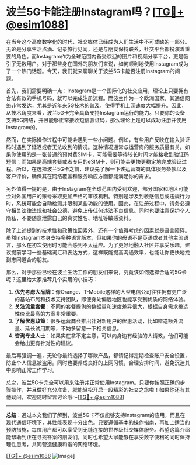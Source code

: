 # 波兰5G卡能注册Instagram吗？[[TG💪+ @esim1088](https://t.me/s/esim1088)]

在当今这个高度数字化的时代，社交媒体已经成为人们生活中不可或缺的一部分。无论是分享生活点滴、记录旅行见闻，还是与朋友保持联系，社交平台都扮演着重要的角色。而Instagram作为全球范围内备受欢迎的图片和视频分享平台，更是吸引了无数用户。对于那些身在国外的朋友们来说，如何顺利地使用Instagram成为了一个热门话题。今天，我们就来聊聊关于波兰5G卡能否注册Instagram的问题。

首先，我们需要明确一点：Instagram是一个国际化的社交应用，理论上只要拥有合法有效的手机号码，就可以完成注册流程。而波兰作为一个欧洲国家，其通信网络非常发达，尤其是近年来5G技术的普及，使得手机上网速度大幅提升。因此，从技术角度来看，波兰5G卡完全具备支持Instagram运行的能力。只要你的设备支持5G网络，并且能够正常接收短信验证码，那么理论上是可以成功注册并使用Instagram的。

然而，在实际操作过程中可能会遇到一些小问题。例如，有些用户反映在输入验证码时遇到了延迟或者无法收到的情况。这种情况通常与运营商的服务质量有关。如果你使用的是一张普通的预付费SIM卡，可能需要等待较长时间才能接收到验证码短信；而如果是高端套餐或者专用的eSIM卡，则可能会更快更稳定地完成验证过程。所以，在选择波兰5G卡之前，建议先了解一下该运营商的具体服务条款以及客户评价，确保其在网络覆盖和服务响应方面都能满足你的需求。

另外值得一提的是，由于Instagram在全球范围内受到欢迎，部分国家和地区可能会对外国用户的账号采取更加严格的审核机制。特别是涉及到敏感信息或违规行为时，系统可能会自动检测并限制某些功能的使用。因此，在注册过程中，请务必遵守相关法律法规和社会公德，避免上传任何违法不良信息。同时也要注意保护个人隐私，不要随意泄露自己的真实姓名、地址等敏感资料。

除了上述提到的技术性和政策性因素外，还有一个值得考虑的因素就是语言障碍。虽然Instagram本身支持多种语言版本，但如果你的母语不是英语或者其他主流语言，那么在初次使用时可能会感到不太适应。为了更好地融入社区并享受乐趣，建议提前学习一些基础词汇和表达方式，这样既能提高沟通效率，也能让你更快地找到志同道合的朋友。

那么，对于那些已经在波兰生活工作的朋友们来说，究竟该如何选择合适的5G卡呢？这里给大家推荐几个实用的小技巧：

1. **优先考虑大品牌**：像Orange、T-Mobile这样的大型电信公司往往拥有更广泛的基站布局和技术支持团队，即便身处偏远地区也能享受到优质的网络体验。
2. **关注流量套餐**：不同的套餐提供的数据量和速度差异很大，根据自身需求挑选性价比最高的方案非常重要。
3. **了解优惠政策**：很多运营商会推出针对新用户的优惠活动，比如赠送额外流量、延长试用期等，不妨多留意一下相关信息。
4. **咨询专业人士**：如果实在拿不定主意，可以向身边有经验的人请教，他们可能会给出更有针对性的建议。

最后再强调一遍，无论你最终选择了哪款产品，都请记得定期检查账户安全设置，防止个人信息被盗用。同时也要养成良好的上网习惯，合理安排时间，避免沉迷其中影响正常工作学习。

总之，波兰5G卡完全可以用来注册并正常使用Instagram。只要你按照正确的步骤操作，并且做好充分准备，就能轻松开启一段精彩的社交之旅啦！如果你还有其他疑问，欢迎随时留言讨论哦～[[TG💪+ @esim1088](https://t.me/s/esim1088)]

---

**总结**：通过本文我们了解到，波兰5G卡不仅能够支持Instagram的应用，而且在现代通信环境下，其性能表现十分出色。只要遵循基本的操作指南，再加上适当的预防措施，每位用户都可以享受到无缝连接的世界级社交媒体服务。希望这篇介绍能帮助到正在寻找答案的朋友们，同时也希望大家能够在享受数字便利的同时保持理性思考，共同营造健康和谐的网络环境。

[[TG💪+ @esim1088](https://t.me/s/esim1088) ![Image](https://i.postimg.cc/4NQfJmqS/Snipaste-2025-05-13-00-14-12.png)]